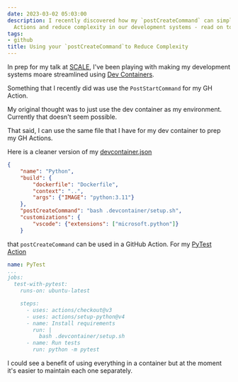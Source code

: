 ```yaml
---
date: 2023-03-02 05:03:00
description: I recently discovered how my `postCreateCommand` can simplify GitHub
  Actions and reduce complexity in our development systems - read on to learn how.
tags:
- github
title: Using your `postCreateCommand`to Reduce Complexity
---
```


In prep for my talk at [SCALE](https://socallinuxexpo.org), I've been playing with making my development systems moare streamlined using [Dev Containers](https://containers.dev).

Something that I recently did was use the `PostStartCommand` for my GH Action.

My original thought was to just use the dev container as my environment. Currently that doesn't seem possible.

That said, I can use the same file that I have for my dev container to prep my GH Actions.

Here is a cleaner version of my [devcontainer.json](https://github.com/kjaymiller/render_engine/blob/main/.devcontainer/devcontainer.json)

```json
{
	"name": "Python",
	"build": {
		"dockerfile": "Dockerfile",
		"context": "..",
		"args": {"IMAGE": "python:3.11"}
	},
	"postCreateCommand": "bash .devcontainer/setup.sh",
	"customizations": {
		"vscode": {"extensions": ["microsoft.python"]}
	}
```

that `postCreateCommand` can be used in a GitHub Action. For my [PyTest Action](https://github.com/kjaymiller/render_engine/blob/main/.github/workflows/test.yml)

```yaml
name: PyTest
...
jobs:
  test-with-pytest:
    runs-on: ubuntu-latest

    steps:
      - uses: actions/checkout@v3
      - uses: actions/setup-python@v4
      - name: Install requirements
        run: |
          bash .devcontainer/setup.sh
      - name: Run tests
        run: python -m pytest
```

I could see a benefit of using everything in a container but at the moment it's easier to maintain each one separately.
